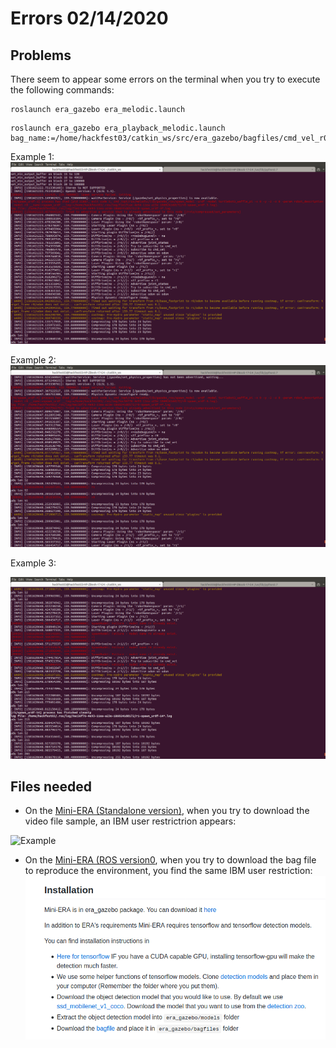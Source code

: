 # Errors 02/14/2020

## Problems
There seem to appear some errors on the terminal when you try to execute the following commands:
```
roslaunch era_gazebo era_melodic.launch
```
```
roslaunch era_gazebo era_playback_melodic.launch bag_name:=/home/hackfest03/catkin_ws/src/era_gazebo/bagfiles/cmd_vel_r0.bag
```

Example 1:
![Example](../Results/Troubleshooting/error_1_basic.png)


Example 2:
![Example](../Results/Troubleshooting/error_1_bag.png)

Example 3:

![Example](../Results/Troubleshooting/error_2_bag.png)


## Files needed
* On the [Mini-ERA (Standalone version)](https://github.com/IBM/era/wiki/Mini-ERA-(STANDALONE)), when you try to download the video file sample, an IBM user restrictrion appears:

![Example](./file_needed.png")

* On the [Mini-ERA (ROS version0](https://github.com/IBM/era/wiki/Mini-ERA-(ROS-VERSION)), when you try to download the bag file to reproduce the environment, you find the same IBM user restriction:
![Example](./file_needed_2.png)
